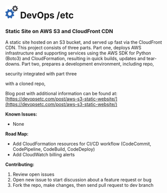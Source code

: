 <h1> <img src="img/logo.png"> DevOps /etc</h1>

### Static Site on AWS S3 and CloudFront CDN

A static site hosted on an S3 bucket, and served up fast via the CloudFront CDN. This project consists of three parts. Part one, deploys AWS infrastructure and supporting services using the AWS SDK for Python (Boto3) and CloudFormation, resulting in quick builds, updates and tear-downs. Part two, prepares a development environment, including repo,

security
integrated with part three

with a cloned repo,  

Blog post with additional information can be found at:  [https://devopsetc.com/post/aws-s3-static-website/](https://devopsetc.com/post/aws-s3-static-website/)

**Known Issues:**
- None

**Road Map:**
- Add CloudFormation resources for CI/CD workflow (CodeCommit, CodePipeline, CodeBuild, CodeDeploy)
- Add CloudWatch billing alerts

**Contributing:**
1. Review open issues
2. Open new issue to start discussion about a feature request or bug
3. Fork the repo, make changes, then send pull request to dev branch

